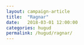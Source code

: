```yaml
---
layout: campaign-article
title:  "Ragnar"
date:   2018-03-01 12:00:00
categories: hugud
permalink: /hugud/ragnar/
---
```


